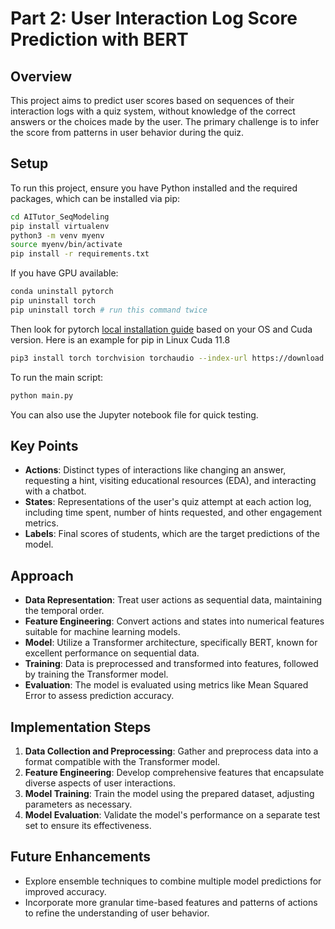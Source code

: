 # Part 2: User Interaction Log Score Prediction with BERT

## Overview

This project aims to predict user scores based on sequences of their interaction logs with a quiz system, without knowledge of the correct answers or the choices made by the user. The primary challenge is to infer the score from patterns in user behavior during the quiz.

## Setup

To run this project, ensure you have Python installed and the required packages, which can be installed via pip:

```bash
cd AITutor_SeqModeling
pip install virtualenv
python3 -m venv myenv
source myenv/bin/activate
pip install -r requirements.txt
```

If you have GPU available:

```bash
conda uninstall pytorch
pip uninstall torch
pip uninstall torch # run this command twice
```

Then look for pytorch [local installation guide](https://pytorch.org/get-started/locally/) based on your OS and Cuda version. Here is an example for pip in Linux Cuda 11.8

```bash
pip3 install torch torchvision torchaudio --index-url https://download.pytorch.org/whl/cu118 --no-cache-dir
```

To run the main script:

```bash
python main.py
```

You can also use the Jupyter notebook file for quick testing.

## Key Points

- **Actions**: Distinct types of interactions like changing an answer, requesting a hint, visiting educational resources (EDA), and interacting with a chatbot.
- **States**: Representations of the user's quiz attempt at each action log, including time spent, number of hints requested, and other engagement metrics.
- **Labels**: Final scores of students, which are the target predictions of the model.

## Approach

- **Data Representation**: Treat user actions as sequential data, maintaining the temporal order.
- **Feature Engineering**: Convert actions and states into numerical features suitable for machine learning models.
- **Model**: Utilize a Transformer architecture, specifically BERT, known for excellent performance on sequential data.
- **Training**: Data is preprocessed and transformed into features, followed by training the Transformer model.
- **Evaluation**: The model is evaluated using metrics like Mean Squared Error to assess prediction accuracy.

## Implementation Steps

1. **Data Collection and Preprocessing**: Gather and preprocess data into a format compatible with the Transformer model.
2. **Feature Engineering**: Develop comprehensive features that encapsulate diverse aspects of user interactions.
3. **Model Training**: Train the model using the prepared dataset, adjusting parameters as necessary.
4. **Model Evaluation**: Validate the model's performance on a separate test set to ensure its effectiveness.

## Future Enhancements

- Explore ensemble techniques to combine multiple model predictions for improved accuracy.
- Incorporate more granular time-based features and patterns of actions to refine the understanding of user behavior.
